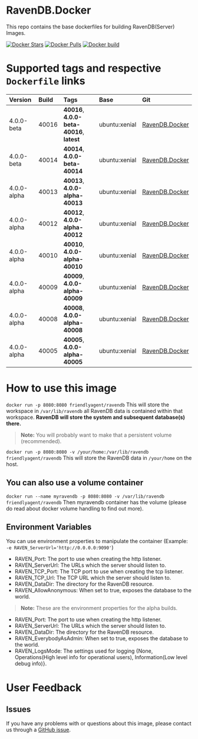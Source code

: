 # RavenDB.Docker
This repo contains the base dockerfiles for building RavenDB(Server) Images.

[![Docker Stars](https://img.shields.io/docker/stars/friendlyagent/ravendb.svg?style=flat)](https://hub.docker.com/r/friendlyagent/ravendb/)
[![Docker Pulls](https://img.shields.io/docker/pulls/friendlyagent/ravendb.svg?style=flat)](https://hub.docker.com/r/friendlyagent/ravendb/)
[![Docker build](https://img.shields.io/docker/automated/friendlyagent/ravendb.svg?style=flat)](https://hub.docker.com/r/friendlyagent/ravendb/)

# Supported tags and respective `Dockerfile` links
|Version|Build|Tags|Base|Git|
|:------------|:-------------|:-------------|:-------------|:-------------|
|4.0.0-beta|40016 |**40016**, **4.0.0-beta-40016**, **latest**|ubuntu:xenial|[RavenDB.Docker](https://github.com/FriendlyAgent/RavenDB.Docker/tree/master/40016/ubuntu "40016")|
|4.0.0-beta|40014 |**40014**, **4.0.0-beta-40014**|ubuntu:xenial|[RavenDB.Docker](https://github.com/FriendlyAgent/RavenDB.Docker/tree/master/40014/ubuntu "40014")|
|4.0.0-alpha|40013 |**40013**, **4.0.0-alpha-40013**|ubuntu:xenial|[RavenDB.Docker](https://github.com/FriendlyAgent/RavenDB.Docker/tree/master/40013/ubuntu "40013")|
|4.0.0-alpha|40012 |**40012**, **4.0.0-alpha-40012**|ubuntu:xenial|[RavenDB.Docker](https://github.com/FriendlyAgent/RavenDB.Docker/tree/master/40012/ubuntu "40012")|
|4.0.0-alpha|40010 |**40010**, **4.0.0-alpha-40010**|ubuntu:xenial|[RavenDB.Docker](https://github.com/FriendlyAgent/RavenDB.Docker/tree/master/40010/ubuntu "40010")|
|4.0.0-alpha|40009 |**40009**, **4.0.0-alpha-40009**|ubuntu:xenial|[RavenDB.Docker](https://github.com/FriendlyAgent/RavenDB.Docker/tree/master/40009/ubuntu "40009")|
|4.0.0-alpha|40008 |**40008**, **4.0.0-alpha-40008**|ubuntu:xenial|[RavenDB.Docker](https://github.com/FriendlyAgent/RavenDB.Docker/tree/master/40008/ubuntu "40008")|
|4.0.0-alpha|40005 |**40005**, **4.0.0-alpha-40005**|ubuntu:xenial|[RavenDB.Docker](https://github.com/FriendlyAgent/RavenDB.Docker/tree/master/40005/ubuntu "40005")|

# How to use this image
`docker run -p 8080:8080 friendlyagent/ravendb`
This will store the workspace in `/var/lib/ravendb` all RavenDB data is contained within that workspace. **RavenDB will store the system and subsequent database(s) there.**

>**Note:** You will probably want to make that a persistent volume (recommended).


`docker run -p 8080:8080 -v /your/home:/var/lib/ravendb friendlyagent/ravendb`
This will store the RavenDB data in `/your/home` on the host.

## You can also use a volume container
`docker run --name myravendb -p 8080:8080 -v /var/lib/ravendb friendlyagent/ravendb`
Then myravendb container has the volume (please do read about docker volume handling to find out more).

## Environment Variables
You can use environment properties to manipulate the container (Example: `-e RAVEN_ServerUrl='http://0.0.0.0:9090'`)
* RAVEN_Port: The port to use when creating the http listener.
* RAVEN_ServerUrl: The URLs which the server should listen to.
* RAVEN_TCP_Port: The TCP port to use when creating the tcp listener.
* RAVEN_TCP_Url: The TCP URL which the server should listen to.
* RAVEN_DataDir: The directory for the RavenDB resource.
* RAVEN_AllowAnonymous: When set to true, exposes the database to the world.

>**Note:** These are the environment properties for the alpha builds.
* RAVEN_Port: The port to use when creating the http listener.
* RAVEN_ServerUrl: The URLs which the server should listen to.
* RAVEN_DataDir: The directory for the RavenDB resource.
* RAVEN_EverybodyAsAdmin: When set to true, exposes the database to the world.
* RAVEN_LogsMode: The settings used for logging {None, Operations(High level info for operational users), Information(Low level debug info)}.


# User Feedback

## Issues

If you have any problems with or questions about this image, please contact us through a [GitHub issue](https://github.com/FriendlyAgent/RavenDB.Docker/issues).